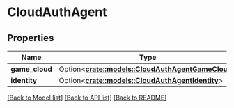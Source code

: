 # CloudAuthAgent

## Properties

Name | Type | Description | Notes
------------ | ------------- | ------------- | -------------
**game_cloud** | Option<[**crate::models::CloudAuthAgentGameCloud**](CloudAuthAgentGameCloud.md)> |  | [optional]
**identity** | Option<[**crate::models::CloudAuthAgentIdentity**](CloudAuthAgentIdentity.md)> |  | [optional]

[[Back to Model list]](../README.md#documentation-for-models) [[Back to API list]](../README.md#documentation-for-api-endpoints) [[Back to README]](../README.md)


